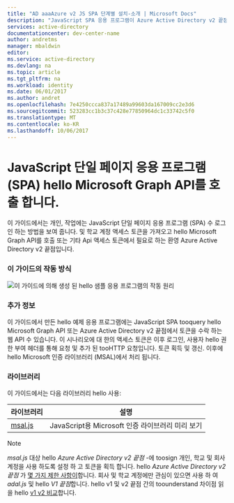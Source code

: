 ```yaml
---
title: "AD aaaAzure v2 JS SPA 단계별 설치-소개 | Microsoft Docs"
description: "JavaScript SPA 응용 프로그램이 Azure Active Directory v2 끝점으로 보호되는 액세스 토큰을 필요로 하는 API를 호출하는 방식"
services: active-directory
documentationcenter: dev-center-name
author: andretms
manager: mbaldwin
editor: 
ms.service: active-directory
ms.devlang: na
ms.topic: article
ms.tgt_pltfrm: na
ms.workload: identity
ms.date: 06/01/2017
ms.author: andret
ms.openlocfilehash: 7e4250ccca837a17489a99603da167009cc2e3d6
ms.sourcegitcommit: 523283cc1b3c37c428e77850964dc1c33742c5f0
ms.translationtype: MT
ms.contentlocale: ko-KR
ms.lasthandoff: 10/06/2017
---
```

# <a name="call-hello-microsoft-graph-api-from-a-javascript-single-page-application-spa"></a>JavaScript 단일 페이지 응용 프로그램 (SPA) hello Microsoft Graph API를 호출 합니다.

이 가이드에서는 개인, 작업에는 JavaScript 단일 페이지 응용 프로그램 (SPA) 수 로그인 하는 방법을 보여 줍니다. 및 학교 계정 액세스 토큰을 가져오고 hello Microsoft Graph API를 호출 또는 기타 Api 액세스 토큰에서 필요로 하는 환영 Azure Active Directory v2 끝점입니다.

### <a name="how-this-guide-works"></a>이 가이드의 작동 방식

![이 가이드에 의해 생성 된 hello 샘플 응용 프로그램의 작동 원리](media/active-directory-singlepageapp-javascriptspa-introduction/javascriptspa-intro.png)

<!--start-collapse-->
### <a name="more-information"></a>추가 정보

이 가이드에서 만든 hello 예제 응용 프로그램에는 JavaScript SPA tooquery hello Microsoft Graph API 또는 Azure Active Directory v2 끝점에서 토큰을 수락 하는 웹 API 수 있습니다. 이 시나리오에 대 한의 액세스 토큰은 이후 로그인, 사용자 hello 권한 부여 헤더를 통해 요청 및 추가 된 tooHTTP 요청입니다. 토큰 획득 및 갱신. 이후에 hello Microsoft 인증 라이브러리 (MSAL)에서 처리 됩니다.

<!--end-collapse-->

<!--start-collapse-->
### <a name="libraries"></a>라이브러리

이 가이드에서는 다음 라이브러리 hello 사용:

|라이브러리|설명|
|---|---|
|[msal.js](https://github.com/AzureAD/microsoft-authentication-library-for-js)|JavaScript용 Microsoft 인증 라이브러리 미리 보기|

> [!NOTE]
> *msal.js* 대상 hello *Azure Active Directory v2 끝점* -에 toosign 개인, 학교 및 회사 계정을 사용 하도록 설정 하 고 토큰을 획득 합니다. hello *Azure Active Directory v2 끝점* 가 [몇 가지 제한 사항이](..\active-directory-v2-limitations.md)합니다. 회사 및 학교 계정에만 관심이 있으면 사용 하 여 *adal.js* 및 hello *V1 끝점*합니다. hello v1 및 v2 끝점 간의 toounderstand 차이점 읽을 hello [v1 v2 비교](..\active-directory-v2-compare.md)합니다.

<!--end-collapse-->

